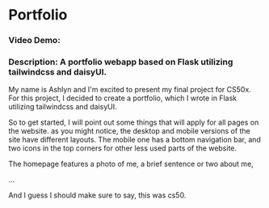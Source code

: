 # Portfolio
### Video Demo:  <URL HERE>
### Description: A portfolio webapp based on Flask utilizing tailwindcss and daisyUI.

My name is Ashlyn and I'm excited to present my final project for CS50x.  For this project, I decided to create a portfolio, which I wrote in Flask utilizing tailwindcss and daisyUI.

So to get started, I will point out some things that will apply for all pages on the website. as you might notice, the desktop and mobile versions of the site have different layouts. The mobile one has a bottom navigation bar, and two icons in the top corners for other less used parts of the website.

The homepage features a photo of me, a brief sentence or two about me, 


...

And I guess I should make sure to say, this was cs50.